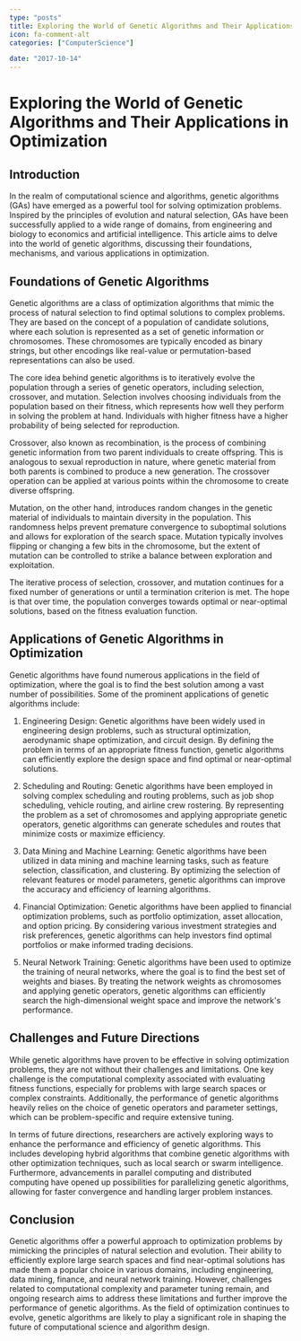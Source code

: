 ```yaml
---
type: "posts"
title: Exploring the World of Genetic Algorithms and Their Applications in Optimization
icon: fa-comment-alt
categories: ["ComputerScience"]

date: "2017-10-14"
---
```




# Exploring the World of Genetic Algorithms and Their Applications in Optimization

## Introduction

In the realm of computational science and algorithms, genetic algorithms (GAs) have emerged as a powerful tool for solving optimization problems. Inspired by the principles of evolution and natural selection, GAs have been successfully applied to a wide range of domains, from engineering and biology to economics and artificial intelligence. This article aims to delve into the world of genetic algorithms, discussing their foundations, mechanisms, and various applications in optimization.

## Foundations of Genetic Algorithms

Genetic algorithms are a class of optimization algorithms that mimic the process of natural selection to find optimal solutions to complex problems. They are based on the concept of a population of candidate solutions, where each solution is represented as a set of genetic information or chromosomes. These chromosomes are typically encoded as binary strings, but other encodings like real-value or permutation-based representations can also be used.

The core idea behind genetic algorithms is to iteratively evolve the population through a series of genetic operators, including selection, crossover, and mutation. Selection involves choosing individuals from the population based on their fitness, which represents how well they perform in solving the problem at hand. Individuals with higher fitness have a higher probability of being selected for reproduction.

Crossover, also known as recombination, is the process of combining genetic information from two parent individuals to create offspring. This is analogous to sexual reproduction in nature, where genetic material from both parents is combined to produce a new generation. The crossover operation can be applied at various points within the chromosome to create diverse offspring.

Mutation, on the other hand, introduces random changes in the genetic material of individuals to maintain diversity in the population. This randomness helps prevent premature convergence to suboptimal solutions and allows for exploration of the search space. Mutation typically involves flipping or changing a few bits in the chromosome, but the extent of mutation can be controlled to strike a balance between exploration and exploitation.

The iterative process of selection, crossover, and mutation continues for a fixed number of generations or until a termination criterion is met. The hope is that over time, the population converges towards optimal or near-optimal solutions, based on the fitness evaluation function.

## Applications of Genetic Algorithms in Optimization

Genetic algorithms have found numerous applications in the field of optimization, where the goal is to find the best solution among a vast number of possibilities. Some of the prominent applications of genetic algorithms include:

1. Engineering Design: Genetic algorithms have been widely used in engineering design problems, such as structural optimization, aerodynamic shape optimization, and circuit design. By defining the problem in terms of an appropriate fitness function, genetic algorithms can efficiently explore the design space and find optimal or near-optimal solutions.

2. Scheduling and Routing: Genetic algorithms have been employed in solving complex scheduling and routing problems, such as job shop scheduling, vehicle routing, and airline crew rostering. By representing the problem as a set of chromosomes and applying appropriate genetic operators, genetic algorithms can generate schedules and routes that minimize costs or maximize efficiency.

3. Data Mining and Machine Learning: Genetic algorithms have been utilized in data mining and machine learning tasks, such as feature selection, classification, and clustering. By optimizing the selection of relevant features or model parameters, genetic algorithms can improve the accuracy and efficiency of learning algorithms.

4. Financial Optimization: Genetic algorithms have been applied to financial optimization problems, such as portfolio optimization, asset allocation, and option pricing. By considering various investment strategies and risk preferences, genetic algorithms can help investors find optimal portfolios or make informed trading decisions.

5. Neural Network Training: Genetic algorithms have been used to optimize the training of neural networks, where the goal is to find the best set of weights and biases. By treating the network weights as chromosomes and applying genetic operators, genetic algorithms can efficiently search the high-dimensional weight space and improve the network's performance.

## Challenges and Future Directions

While genetic algorithms have proven to be effective in solving optimization problems, they are not without their challenges and limitations. One key challenge is the computational complexity associated with evaluating fitness functions, especially for problems with large search spaces or complex constraints. Additionally, the performance of genetic algorithms heavily relies on the choice of genetic operators and parameter settings, which can be problem-specific and require extensive tuning.

In terms of future directions, researchers are actively exploring ways to enhance the performance and efficiency of genetic algorithms. This includes developing hybrid algorithms that combine genetic algorithms with other optimization techniques, such as local search or swarm intelligence. Furthermore, advancements in parallel computing and distributed computing have opened up possibilities for parallelizing genetic algorithms, allowing for faster convergence and handling larger problem instances.

## Conclusion

Genetic algorithms offer a powerful approach to optimization problems by mimicking the principles of natural selection and evolution. Their ability to efficiently explore large search spaces and find near-optimal solutions has made them a popular choice in various domains, including engineering, data mining, finance, and neural network training. However, challenges related to computational complexity and parameter tuning remain, and ongoing research aims to address these limitations and further improve the performance of genetic algorithms. As the field of optimization continues to evolve, genetic algorithms are likely to play a significant role in shaping the future of computational science and algorithm design.